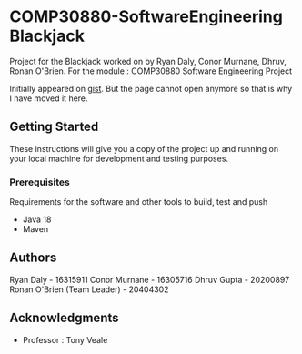 

# COMP30880-SoftwareEngineering Blackjack

Project for the Blackjack worked on by Ryan Daly, Conor Murnane, Dhruv, Ronan O'Brien. For the module : COMP30880 Software Engineering Project

Initially appeared on
[gist](https://gist.github.com/PurpleBooth/109311bb0361f32d87a2). But the page cannot open anymore so that is why I have moved it here.

## Getting Started

These instructions will give you a copy of the project up and running on
your local machine for development and testing purposes.

### Prerequisites

Requirements for the software and other tools to build, test and push 
- Java 18
- Maven


## Authors

 Ryan Daly                    - 16315911
 Conor Murnane                - 16305716
 Dhruv Gupta                  - 20200897
 Ronan O'Brien (Team Leader)  - 20404302


## Acknowledgments

  - Professor : Tony Veale
  
